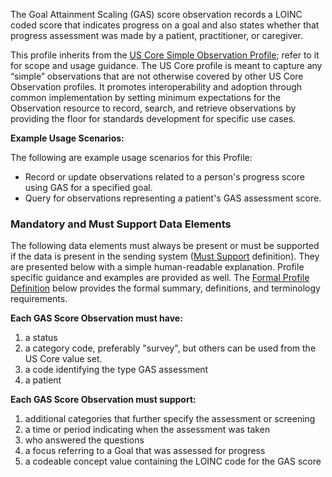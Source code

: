 The Goal Attainment Scaling (GAS) score observation records a LOINC coded score that indicates progress on a goal and also states whether that progress assessment was made by a patient, practitioner, or caregiver.

This profile inherits from the [US Core Simple Observation Profile](https://hl7.org/fhir/us/core/STU6.1/StructureDefinition-us-core-simple-observation.html); refer to it for scope and usage guidance. The US Core profile is meant to capture any “simple” observations that are not otherwise covered by other US Core Observation profiles. It promotes interoperability and adoption through common implementation by setting minimum expectations for the Observation resource to record, search, and retrieve observations by providing the floor for standards development for specific use cases.

**Example Usage Scenarios:**

The following are example usage scenarios for this Profile:
* Record or update observations related to a person's progress score using GAS for a specified goal.
* Query for observations representing a patient's GAS assessment score.

### Mandatory and Must Support Data Elements

The following data elements must always be present or must be supported if the data is present in the sending system ([Must Support](formal_specification.html#must-support) definition). They are presented below with a simple human-readable explanation.  Profile specific guidance and examples are provided as well.  The [Formal Profile Definition](#profile) below provides the formal summary, definitions, and terminology requirements.

**Each GAS Score Observation must have:**

1. a status
1. a category code, preferably "survey", but others can be used from the US Core value set.
1. a code identifying the type GAS assessment
1. a patient

**Each GAS Score Observation must support:**

1. additional categories that further specify the assessment or screening
1. a time or period indicating when the assessment was taken
1. who answered the questions
1. a focus referring to a Goal that was assessed for progress
1. a codeable concept value containing the LOINC code for the GAS score

